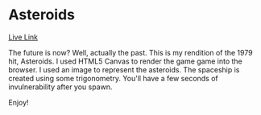 # Asteroids

[Live Link][sitelink]

[sitelink]: http://stearagon.github.io/asteroids

The future is now? Well, actually the past. This is my rendition of the 1979 hit,
Asteroids. I used HTML5 Canvas to render the game game into the browser. I used
an image to represent the asteroids. The spaceship is created using some trigonometry.
You'll have a few seconds of invulnerability after you spawn.

Enjoy!

